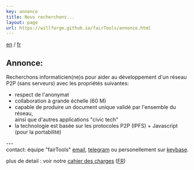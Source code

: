 ```yaml
---
key: annonce
title: Nous recherchons...
layout: page
url: https://willforge.github.io/fairTools/annonce.html
---
```

[en](https://translate.google.com/translate?sl=auto&tl=en&u=https%3A%2F%2Fwillforge.github.io%2FfairTools%2Fannonce.html) /
[fr](https://translate.google.com/translate?sl=auto&tl=fr&u=https%3A%2F%2Fwillforge.github.io%2FfairTools%2Fannonce.html)

## Annonce:

 Recherchons informaticien(ne)s pour aider
 au développement d'un réseau P2P (sans serveurs) avec les propriétés suivantes:

 - respect de l'anonymat
 - collaboration à grande échelle (60&nbsp;M)
 - capable de produire un document unique validé par l'ensemble du réseau,
   <br>ainsi que d'autres applications "civic tech"
 - la technologie est basée sur les protocoles P2P (IPFS) + Javascript (pour la portabilité)


---<br>
  contact: équipe "fairTools"
      [email](mailto:fairfriends@protonmail.com), [telegram](https://t.me/distributedbrain)
      ou personellement sur [keybase](https://keybase.io/michel47).

  plus de detail : voir notre [cahier des charges][1] ([FR][2])


[1]: https://willforge.github.io/fairTools/reveal-slides.html
[2]: https://translate.google.com/translate?sl=auto&tl=fr&u=https%3A%2F%2Fwillforge.github.io%2FfairTools%2Freveal-slides.html

<!--
      [keybase](https://keybase.io/team/distributedbrain)
      [git](https://github.com/willforge/fairTools).
-->
  




